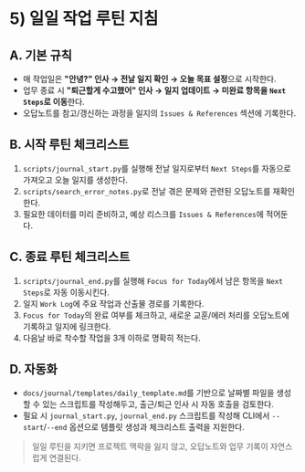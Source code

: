 # 5) 일일 작업 루틴 지침

## A. 기본 규칙
- 매 작업일은 **"안녕?" 인사 → 전날 일지 확인 → 오늘 목표 설정**으로 시작한다.
- 업무 종료 시 **"퇴근할게 수고했어" 인사 → 일지 업데이트 → 미완료 항목을 `Next Steps`로 이동**한다.
- 오답노트를 참고/갱신하는 과정을 일지의 `Issues & References` 섹션에 기록한다.

## B. 시작 루틴 체크리스트
1. `scripts/journal_start.py`를 실행해 전날 일지로부터 `Next Steps`를 자동으로 가져오고 오늘 일지를 생성한다.
2. `scripts/search_error_notes.py`로 전날 겪은 문제와 관련된 오답노트를 재확인한다.
3. 필요한 데이터를 미리 준비하고, 예상 리스크를 `Issues & References`에 적어둔다.

## C. 종료 루틴 체크리스트
1. `scripts/journal_end.py`를 실행해 `Focus for Today`에서 남은 항목을 `Next Steps`로 자동 이동시킨다.
2. 일지 `Work Log`에 주요 작업과 산출물 경로를 기록한다.
3. `Focus for Today`의 완료 여부를 체크하고, 새로운 교훈/에러 처리를 오답노트에 기록하고 일지에 링크한다.
4. 다음날 바로 착수할 작업을 3개 이하로 명확히 적는다.

## D. 자동화
- `docs/journal/templates/daily_template.md`를 기반으로 날짜별 파일을 생성할 수 있는 스크립트를 작성해두고, 출근/퇴근 인사 시 자동 호출을 검토한다.
- 필요 시 `journal_start.py`, `journal_end.py` 스크립트를 작성해 CLI에서 `--start`/`--end` 옵션으로 템플릿 생성과 체크리스트 출력을 지원한다.

> 일일 루틴을 지키면 프로젝트 맥락을 잃지 않고, 오답노트와 업무 기록이 자연스럽게 연결된다.
